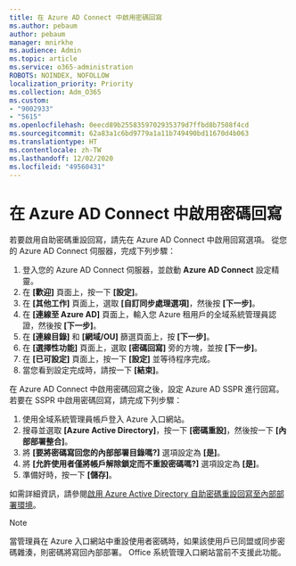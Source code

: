 ```yaml
---
title: 在 Azure AD Connect 中啟用密碼回寫
ms.author: pebaum
author: pebaum
manager: mnirkhe
ms.audience: Admin
ms.topic: article
ms.service: o365-administration
ROBOTS: NOINDEX, NOFOLLOW
localization_priority: Priority
ms.collection: Adm_O365
ms.custom:
- "9002933"
- "5615"
ms.openlocfilehash: 0eecd89b2558359702935379d7ffbd8b7508f4cd
ms.sourcegitcommit: 62a83a1c6bd9779a1a11b749490bd11670d4b063
ms.translationtype: HT
ms.contentlocale: zh-TW
ms.lasthandoff: 12/02/2020
ms.locfileid: "49560431"
---
```

# <a name="enable-password-writeback-in-azure-ad-connect"></a>在 Azure AD Connect 中啟用密碼回寫

若要啟用自助密碼重設回寫，請先在 Azure AD Connect 中啟用回寫選項。 從您的 Azure AD Connect 伺服器，完成下列步驟：

1. 登入您的 Azure AD Connect 伺服器，並啟動 **Azure AD Connect** 設定精靈。
2. 在 **[歡迎]** 頁面上，按一下 **[設定]**。
3. 在 **[其他工作]** 頁面上，選取 **[自訂同步處理選項]**，然後按 **[下一步]**。
4. 在 **[連線至 Azure AD]** 頁面上，輸入您 Azure 租用戶的全域系統管理員認證，然後按 **[下一步]**。
5. 在 **[連線目錄]** 和 **[網域/OU]** 篩選頁面上，按 **[下一步]**。
6. 在 **[選擇性功能]** 頁面上，選取 **[密碼回寫]** 旁的方塊，並按 **[下一步]**。
7. 在 **[已可設定]** 頁面上，按一下 **[設定]** 並等待程序完成。
8. 當您看到設定完成時，請按一下 **[結束]**。

在 Azure AD Connect 中啟用密碼回寫之後，設定 Azure AD SSPR 進行回寫。  若要在 SSPR 中啟用密碼回寫，請完成下列步驟：

1. 使用全域系統管理員帳戶登入 Azure 入口網站。
2. 搜尋並選取 **[Azure Active Directory]**，按一下 **[密碼重設]**，然後按一下 **[內部部署整合]**。
3. 將 **[要將密碼寫回您的內部部署目錄嗎?]** 選項設定為 **[是]**。
4. 將 **[允許使用者僅將帳戶解除鎖定而不重設密碼嗎?]** 選項設定為 **[是]**。
5. 準備好時，按一下 **[儲存]**。

如需詳細資訊，請參閱[啟用 Azure Active Directory 自助密碼重設回寫至內部部署環境](https://docs.microsoft.com/azure/active-directory/authentication/tutorial-enable-sspr-writeback)。

> [!NOTE]
>  當管理員在 Azure 入口網站中重設使用者密碼時，如果該使用戶已同盟或同步密碼雜湊，則密碼將寫回內部部署。 Office 系統管理入口網站當前不支援此功能。